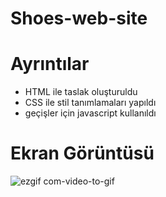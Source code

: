 # Shoes-web-site

# Ayrıntılar
- HTML ile taslak oluşturuldu
- CSS ile stil tanımlamaları yapıldı
- geçişler için javascript kullanıldı

# Ekran Görüntüsü
![ezgif com-video-to-gif](https://github.com/fmkaragoz/Shoes-web-site/assets/148713912/645bb79c-e3a2-4831-a6e3-75a51d936f7c)


